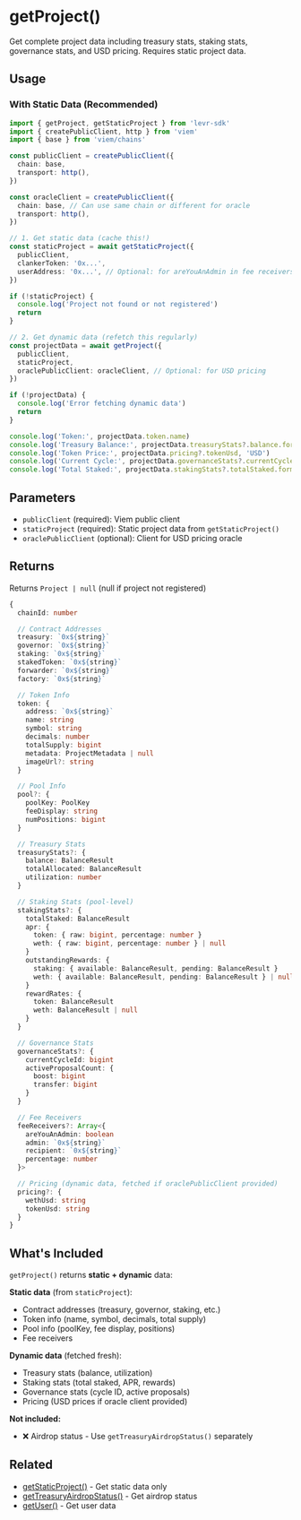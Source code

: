 # getProject()

Get complete project data including treasury stats, staking stats, governance stats, and USD pricing. Requires static project data.

## Usage

### With Static Data (Recommended)

```typescript
import { getProject, getStaticProject } from 'levr-sdk'
import { createPublicClient, http } from 'viem'
import { base } from 'viem/chains'

const publicClient = createPublicClient({
  chain: base,
  transport: http(),
})

const oracleClient = createPublicClient({
  chain: base, // Can use same chain or different for oracle
  transport: http(),
})

// 1. Get static data (cache this!)
const staticProject = await getStaticProject({
  publicClient,
  clankerToken: '0x...',
  userAddress: '0x...', // Optional: for areYouAnAdmin in fee receivers
})

if (!staticProject) {
  console.log('Project not found or not registered')
  return
}

// 2. Get dynamic data (refetch this regularly)
const projectData = await getProject({
  publicClient,
  staticProject,
  oraclePublicClient: oracleClient, // Optional: for USD pricing
})

if (!projectData) {
  console.log('Error fetching dynamic data')
  return
}

console.log('Token:', projectData.token.name)
console.log('Treasury Balance:', projectData.treasuryStats?.balance.formatted)
console.log('Token Price:', projectData.pricing?.tokenUsd, 'USD')
console.log('Current Cycle:', projectData.governanceStats?.currentCycleId.toString())
console.log('Total Staked:', projectData.stakingStats?.totalStaked.formatted)
```

## Parameters

- `publicClient` (required): Viem public client
- `staticProject` (required): Static project data from `getStaticProject()`
- `oraclePublicClient` (optional): Client for USD pricing oracle

## Returns

Returns `Project | null` (null if project not registered)

```typescript
{
  chainId: number

  // Contract Addresses
  treasury: `0x${string}`
  governor: `0x${string}`
  staking: `0x${string}`
  stakedToken: `0x${string}`
  forwarder: `0x${string}`
  factory: `0x${string}`

  // Token Info
  token: {
    address: `0x${string}`
    name: string
    symbol: string
    decimals: number
    totalSupply: bigint
    metadata: ProjectMetadata | null
    imageUrl?: string
  }

  // Pool Info
  pool?: {
    poolKey: PoolKey
    feeDisplay: string
    numPositions: bigint
  }

  // Treasury Stats
  treasuryStats?: {
    balance: BalanceResult
    totalAllocated: BalanceResult
    utilization: number
  }

  // Staking Stats (pool-level)
  stakingStats?: {
    totalStaked: BalanceResult
    apr: {
      token: { raw: bigint, percentage: number }
      weth: { raw: bigint, percentage: number } | null
    }
    outstandingRewards: {
      staking: { available: BalanceResult, pending: BalanceResult }
      weth: { available: BalanceResult, pending: BalanceResult } | null
    }
    rewardRates: {
      token: BalanceResult
      weth: BalanceResult | null
    }
  }

  // Governance Stats
  governanceStats?: {
    currentCycleId: bigint
    activeProposalCount: {
      boost: bigint
      transfer: bigint
    }
  }

  // Fee Receivers
  feeReceivers?: Array<{
    areYouAnAdmin: boolean
    admin: `0x${string}`
    recipient: `0x${string}`
    percentage: number
  }>

  // Pricing (dynamic data, fetched if oraclePublicClient provided)
  pricing?: {
    wethUsd: string
    tokenUsd: string
  }
}
```

## What's Included

`getProject()` returns **static + dynamic** data:

**Static data** (from `staticProject`):
- Contract addresses (treasury, governor, staking, etc.)
- Token info (name, symbol, decimals, total supply)
- Pool info (poolKey, fee display, positions)
- Fee receivers

**Dynamic data** (fetched fresh):
- Treasury stats (balance, utilization)
- Staking stats (total staked, APR, rewards)
- Governance stats (cycle ID, active proposals)
- Pricing (USD prices if oracle client provided)

**Not included:**
- ❌ Airdrop status - Use `getTreasuryAirdropStatus()` separately

## Related

- [getStaticProject()](./static-project.md) - Get static data only
- [getTreasuryAirdropStatus()](./airdrop-status.md) - Get airdrop status
- [getUser()](./user.md) - Get user data

